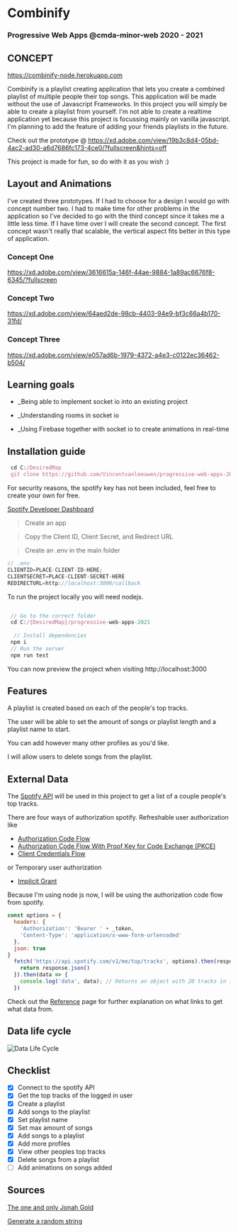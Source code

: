 # **Combinify**
### Progressive Web Apps @cmda-minor-web 2020 - 2021

## CONCEPT

https://combinify-node.herokuapp.com

Combinify is a playlist creating application that lets you create a combined playlist of multiple people their top songs.
This application will be made without the use of Javascript Frameworks.
In this project you will simply be able to create a playlist from yourself. I'm not able to create a realtime application yet because this project is focussing mainly on vanilla javascript. I'm planning to add the feature of adding your friends playlists in the future.

Check out the prototype @ https://xd.adobe.com/view/19b3c8d4-05bd-4ac2-ad30-a6d7686fc173-4ce0/?fullscreen&hints=off

This project is made for fun, so do with it as you wish :)

## Layout and Animations

I've created three prototypes. If I had to choose for a design I would go with concept number two. 
I had to make time for other problems in the application so I've decided to go with the third concept since it takes me a little less time. If I have time over I will create the second concept.
The first concept wasn't really that scalable, the vertical aspect fits better in this type of application.

### Concept One

https://xd.adobe.com/view/3616615a-146f-44ae-9884-1a89ac6676f8-6345/?fullscreen

### Concept Two

https://xd.adobe.com/view/64aed2de-98cb-4403-94e9-bf3c66a4b170-31fd/

### Concept Three

https://xd.adobe.com/view/e057ad6b-1979-4372-a4e3-c0122ec36462-b504/

## Learning goals

* _Being able to implement socket io into an existing project

* _Understanding rooms in socket io

* _Using Firebase together with socket io to create animations in real-time

## Installation guide

```jsx
 cd C:/DesiredMap
 git clone https://github.com/Vincentvanleeuwen/progressive-web-apps-2021.git
```

For security reasons, the spotify key has not been included, feel free to create your own for free.

[Spotify Developer Dashboard](https://developer.spotify.com/dashboard/applications)
> Create an app

> Copy the Client ID, Client Secret, and Redirect URL

> Create an .env in the main folder

```jsx
// .env
CLIENTID=PLACE-CLIENT-ID-HERE;
CLIENTSECRET=PLACE-CLIENT-SECRET-HERE
REDIRECTURL=http://localhost:3000/callback
```

To run the project locally you will need nodejs.
```jsx

 // Go to the correct folder
 cd C:/{DesiredMap}/progressive-web-apps-2021
 
  // Install dependencies
 npm i
 // Run the server 
 npm run test
```
You can now preview the project when visiting http://localhost:3000

<!-- ...but how does one use this project? What are its features 🤔 -->
## Features
A playlist is created based on each of the people's top tracks.

The user will be able to set the amount of songs or playlist length and a playlist name to start.

You can add however many other profiles as you'd like.

I will allow users to delete songs from the playlist.

## External Data

The [Spotify API](https://developer.spotify.com/documentation/web-api/) will be used in this project to get a list of a couple people's top tracks. 

There are four ways of authorization spotify. 
Refreshable user authorization like
- [Authorization Code Flow](https://developer.spotify.com/documentation/general/guides/authorization-guide/#authorization-code-flow)
- [Authorization Code Flow With Proof Key for Code Exchange (PKCE)](https://developer.spotify.com/documentation/general/guides/authorization-guide/#authorization-code-flow-with-proof-key-for-code-exchange-pkce)
- [Client Credentials Flow](https://developer.spotify.com/documentation/general/guides/authorization-guide/#client-credentials-flow)

or Temporary user authorization
- [Implicit Grant](https://developer.spotify.com/documentation/general/guides/authorization-guide/#implicit-grant-flow)

Because I'm using node js now, I will be using the authorization code flow from spotify.
```jsx
const options = {
  headers: {
    'Authorization': 'Bearer ' + _token,
    'Content-Type': 'application/x-www-form-urlencoded'
  },
  json: true
}
  fetch('https://api.spotify.com/v1/me/top/tracks', options).then(response => {
    return response.json()
  }).then(data => {
    console.log('data', data); // Returns an object with 20 tracks in it
  })
```

Check out the [Reference](https://developer.spotify.com/documentation/web-api/reference/) page for further explanation on what links to get what data from.

## Data life cycle

![Data Life Cycle](https://github.com/Vincentvanleeuwen/real-time-web-2021/blob/main/images/Web%201920%20%E2%80%93%202.jpg)

## Checklist
- [x] Connect to the spotify API
- [x] Get the top tracks of the logged in user
- [x] Create a playlist
- [x] Add songs to the playlist
- [x] Set playlist name
- [x] Set max amount of songs
- [x] Add songs to a playlist
- [x] Add more profiles
- [x] View other peoples top tracks
- [x] Delete songs from a playlist
- [ ] Add animations on songs added

<!-- How about a license here? 📜 (or is it a licence?) 🤷 -->
## Sources

[The one and only Jonah Gold](https://github.com/theonejonahgold)

[Generate a random string](https://stackoverflow.com/questions/1349404/generate-random-string-characters-in-javascript)

